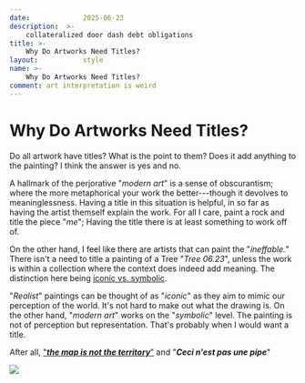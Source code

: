 ```yaml
---
date:             2025-06-23
description:  >-
    collateralized door dash debt obligations
title: >-
    Why Do Artworks Need Titles?
layout:           style
name: >-
    Why Do Artworks Need Titles?
comment: art interpretation is weird
---
```



# Why Do Artworks Need Titles?

Do all artwork have titles? What is the point to them? Does it add anything to the painting? I think the answer is yes and no.

A hallmark of the perjorative "*modern art*" is a sense of obscurantism; where the more metaphorical your work the better---though it devolves to meaninglessness. Having a title in this situation is helpful, in so far as having the artist themself explain the work. For all I care, paint a rock and title the piece "*me*"; Having the title there is at least something to work off of.

On the other hand, I feel like there are artists that can paint the "*ineffable.*" There isn't a need to title a painting of a Tree "*Tree 06.23*", unless the work is within a collection where the context does indeed add meaning. The distinction here being [iconic vs. symbolic](https://thisvsthat.io/iconic-signs-vs-symbolic-signs).

"*Realist*" paintings can be thought of as "*iconic*" as they aim to mimic our perception of the world. It's not hard to make out what the drawing is. On the other hand, "*modern art*" works on the "*symbolic*" level. The painting is not of perception but representation. That's probably when I would want a title.

After all, ["***the map is not the territory***"](https://en.wikipedia.org/wiki/Map%E2%80%93territory_relation) and "***Ceci n'est pas une pipe***"

<img src="https://upload.wikimedia.org/wikipedia/en/b/b9/MagrittePipe.jpg"/> 
